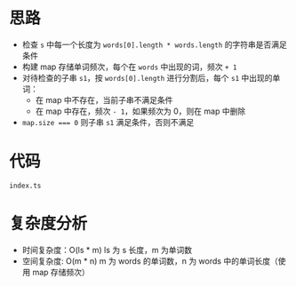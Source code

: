 # 思路

- 检查 `s` 中每一个长度为 `words[0].length * words.length` 的字符串是否满足条件
- 构建 map 存储单词频次，每个在 `words` 中出现的词，频次 `+ 1`
- 对待检查的子串 `s1`，按 `words[0].length` 进行分割后，每个 `s1` 中出现的单词：
    - 在 map 中不存在，当前子串不满足条件
    - 在 map 中存在，频次 `- 1`，如果频次为 0，则在 map 中删除
- `map.size === 0` 则子串 `s1` 满足条件，否则不满足

# 代码

`index.ts`

# 复杂度分析

- 时间复杂度：O(ls * m) ls 为 s 长度，m 为单词数
- 空间复杂度: O(m * n) m 为 words 的单词数，n 为 words 中的单词长度（使用 map 存储频次）
